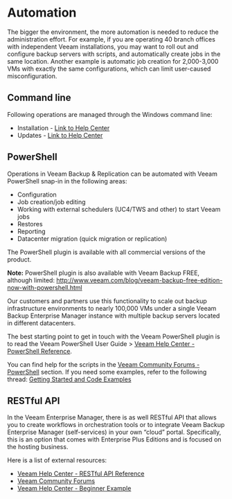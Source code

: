 # Automation
The bigger the environment, the more automation is needed to reduce the administration effort. For example, if you are operating 40 branch offices with independent Veeam installations, you may want to roll out and configure backup servers with scripts, and automatically create jobs in the same location. Another example is automatic job creation for 2,000-3,000 VMs with exactly the same configurations, which can limit user-caused misconfiguration.

## Command line
Following operations are managed through the Windows command line:

* Installation - [Link to Help Center](https://helpcenter.veeam.com/docs/backup/vsphere/silent_mode.html?ver=95)
* Updates - [Link to Help Center](https://helpcenter.veeam.com/docs/backup/vsphere/update_unattended.html?ver=95)

## PowerShell
Operations in Veeam Backup & Replication can be automated with Veeam PowerShell snap-in in the following areas:

* Configuration
* Job creation/job editing
* Working with external schedulers (UC4/TWS and other) to start Veeam jobs
* Restores
* Reporting
* Datacenter migration (quick migration or replication)

The PowerShell plugin is available with all commercial versions of the product.

**Note:**	PowerShell plugin is also available with Veeam Backup FREE, although limited: http://www.veeam.com/blog/veeam-backup-free-edition-now-with-powershell.html

Our customers and partners use this functionality to scale out backup infrastructure environments to nearly 100,000 VMs under a single Veeam Backup Enterprise Manager instance with multiple backup servers located in different datacenters.

The best starting point to get in touch with the Veeam PowerShell plugin is to read the Veeam PowerShell User Guide > [Veeam Help Center - PowerShell Reference](https://helpcenter.veeam.com/docs/backup/powershell/getting_started.html?ver=95).

You can find help for the scripts in the [Veeam Community Forums - PowerShell](http://forums.veeam.com/powershell-f26/) section. If you need some examples, refer to the following thread: [Getting Started and Code Examples](https://forums.veeam.com/powershell-f26/getting-started-and-code-examples-t13372.html)

## RESTful API
In the Veeam Enterprise Manager, there is as well RESTful API that allows you to create workflows in orchestration tools or to integrate Veeam Backup Enterprise Manager (self-services) in your own “cloud” portal. Specifically, this is an option that comes with Enterprise Plus Editions and is focused on the hosting business.

Here is a list of external resources:
* [Veeam Help Center - RESTful API Reference ](https://helpcenter.veeam.com/docs/backup/rest/overview.html?ver=95)
* [Veeam Community Forums](http://forums.veeam.com/restful-api-f30/)
* [Veeam Help Center - Beginner Example](https://helpcenter.veeam.com/docs/backup/rest/beginner_example.html?ver=95)
